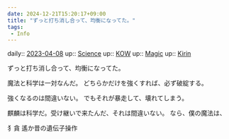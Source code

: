 ```yaml
---
date: 2024-12-21T15:20:17+09:00
title: "ずっと打ち消し合って、均衡になってた。"
tags:
 - Info
---
```


daily:: [2023-04-08](/Daily_Note/2023-04-08.md)
up:: [Science](Bar/Novel/Topics/Science.md)
up:: [KOW](Bar/Novel/Nacaria/KOW.md)
up:: [Magic](Bar/Novel/Topics/Magic.md)
up:: [Kirin](Bar/Novel/Nacaria/Kirin.md)

ずっと打ち消し合って、均衡になってた。

魔法と科学は一対なんだ。
どちらかだけを強くすれば、必ず破綻する。

強くなるのは間違いない。
でもそれが暴走して、壊れてしまう。

麒麟は科学だ。受け継いで来たんだ、それは間違いない。
なら、僕の魔法は、

犭貪
遙か昔の遺伝子操作